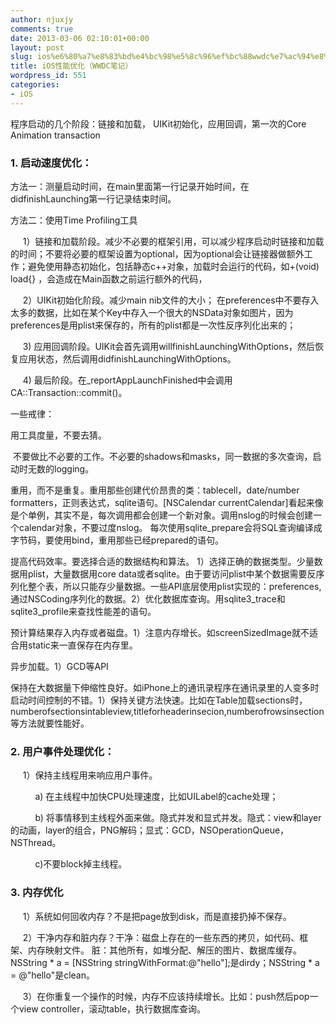 ```yaml
---
author: njuxjy
comments: true
date: 2013-03-06 02:10:01+00:00
layout: post
slug: ios%e6%80%a7%e8%83%bd%e4%bc%98%e5%8c%96%ef%bc%88wwdc%e7%ac%94%e8%ae%b0%ef%bc%89
title: iOS性能优化（WWDC笔记）
wordpress_id: 551
categories:
- iOS
---
```


程序启动的几个阶段：链接和加载， UIKit初始化，应用回调，第一次的Core Animation transaction




### 1. 启动速度优化：




方法一：测量启动时间，在main里面第一行记录开始时间，在didfinishLaunching第一行记录结束时间。




方法二：使用Time Profiling工具




     1）链接和加载阶段。减少不必要的框架引用，可以减少程序启动时链接和加载的时间；不要将必要的框架设置为optional，因为optional会让链接器做额外工作；避免使用静态初始化，包括静态c++对象，加载时会运行的代码，如+(void) load{} ，会造成在Main函数之前运行额外的代码，




     2）UIKit初始化阶段。减少main nib文件的大小； 在preferences中不要存入太多的数据，比如在某个Key中存入一个很大的NSData对象如图片，因为preferences是用plist来保存的，所有的plist都是一次性反序列化出来的；




     3) 应用回调阶段。UIKit会首先调用willfinishLaunchingWithOptions，然后恢复应用状态，然后调用didfinishLaunchingWithOptions。




     4) 最后阶段。在_reportAppLaunchFinished中会调用CA::Transaction::commit()。 










一些戒律：




用工具度量，不要去猜。




 不要做比不必要的工作。不必要的shadows和masks，同一数据的多次查询，启动时无数的logging。




重用，而不是重复。重用那些创建代价昂贵的类：tablecell，date/number formatters，正则表达式，sqlite语句。[NSCalendar currentCalendar]看起来像是个单例，其实不是，每次调用都会创建一个新对象。调用nslog的时候会创建一个calendar对象，不要过度nslog。 每次使用sqlite_prepare会将SQL查询编译成字节码，要使用bind，重用那些已经prepared的语句。




提高代码效率。要选择合适的数据结构和算法。 1）选择正确的数据类型。少量数据用plist，大量数据用core data或者sqlite。由于要访问plist中某个数据需要反序列化整个表，所以只能存少量数据。一些API底层使用plist实现的：preferences,通过NSCoding序列化的数据。2）优化数据库查询。用sqlite3_trace和sqlite3_profile来查找性能差的语句。




预计算结果存入内存或者磁盘。1）注意内存增长。如screenSizedImage就不适合用static来一直保存在内存里。  




异步加载。1）GCD等API




保持在大数据量下伸缩性良好。如iPhone上的通讯录程序在通讯录里的人变多时启动时间控制的不错。1）保持关键方法快速。比如在Table加载sections时，numberofsectionsintableview,titleforheaderinsecion,numberofrowsinsection等方法就要性能好。 







### 2. 用户事件处理优化：




     1）保持主线程用来响应用户事件。




          a) 在主线程中加快CPU处理速度，比如UILabel的cache处理；




          b) 将事情移到主线程外面来做。隐式并发和显式并发。隐式：view和layer的动画，layer的组合，PNG解码；显式：GCD，NSOperationQueue，NSThread。




          c)不要block掉主线程。







### 3. 内存优化




     1）系统如何回收内存？不是把page放到disk，而是直接扔掉不保存。 




     2）干净内存和脏内存？干净：磁盘上存在的一些东西的拷贝，如代码、框架、内存映射文件。 脏：其他所有，如堆分配、解压的图片、数据库缓存。 NSString * a = [NSString stringWithFormat:@"hello"];是dirdy；NSString * a = @"hello"是clean。




     3）在你重复一个操作的时候，内存不应该持续增长。比如：push然后pop一个view controller，滚动table，执行数据库查询。

